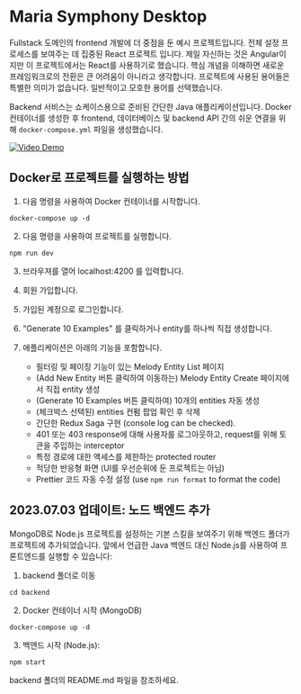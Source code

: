 # Maria Symphony Desktop

Fullstack 도메인의 frontend 개발에 더 중점을 둔 예시 프로젝트입니다.
전체 설정 프로세스를 보여주는 데 집중된 React 프로젝트 입니다.
제일 자신하는 것은 Angular이지만 이 프로젝트에서는 React를 사용하기로 했습니다. 핵심 개념을 이해하면 새로운 프레임워크로의 전환은 큰 어려움이 아니라고 생각합니다.
프로젝트에 사용된 용어들은 특별한 의미가 없습니다. 일반적이고 모호한 용어를 선택했습니다.

Backend 서비스는 쇼케이스용으로 준비된 간단한 Java 애플리케이션입니다. 
Docker 컨테이너를 생성한 후 frontend, 데이터베이스 및 backend API 간의 쉬운 연결을 위해 `docker-compose.yml` 파일을 생성했습니다.

[![Video Demo](https://img.youtube.com/vi/cSe33tnbJdU/0.jpg)](https://youtu.be/cSe33tnbJdU)

## Docker로 프로젝트를 실행하는 방법

1. 다음 명령을 사용하여 Docker 컨테이너를 시작합니다.
```
docker-compose up -d
```

2. 다음 명령을 사용하여 프로젝트를 실행합니다.
```
npm run dev
```
3. 브라우져를 열어 localhost:4200 를 입력합니다.

4. 회원 가입합니다.

5. 가입된 계정으로 로그인합니다.

6. "Generate 10 Examples" 를 클릭하거나 entity를 하나씩 직접 생성합니다.

7. 애플리케이션은 아래의 기능을 포함합니다.

   - 필터링 및 페이징 기능이 있는 Melody Entity List 페이지
   - (Add New Entity 버튼 클릭하여 이동하는) Melody Entity Create 페이지에서 직접 entity 생성
   - (Generate 10 Examples 버튼 클릭하여) 10개의 entities 자동 생성
   - (체크박스 선택된) entities 컨펌 팝업 확인 후 삭제
   - 간단한 Redux Saga 구현 (console log can be checked).
   - 401 또는 403 response에 대해 사용자를 로그아웃하고, request를 위해 토큰을 주입하는 interceptor
   - 특정 경로에 대한 액세스를 제한하는 protected router
   - 적당한 반응형 화면 (UI를 우선순위에 둔 프로젝트는 아님)
   - Prettier 코드 자동 수정 설정 (use `npm run format` to format the code)


## 2023.07.03 업데이트: 노드 백엔드 추가
MongoDB로 Node.js 프로젝트를 설정하는 기본 스킬을 보여주기 위해 백엔드 폴더가 프로젝트에 추가되었습니다. 앞에서 언급한 Java 백엔드 대신 Node.js를 사용하여 프론트엔드를 실행할 수 있습니다:

1. backend 폴더로 이동
```
cd backend
```

2. Docker 컨테이너 시작 (MongoDB)
```
docker-compose up -d
```

3. 백엔드 시작 (Node.js):
```
npm start
```
backend 폴더의 README.md 파일을 참조하세요.